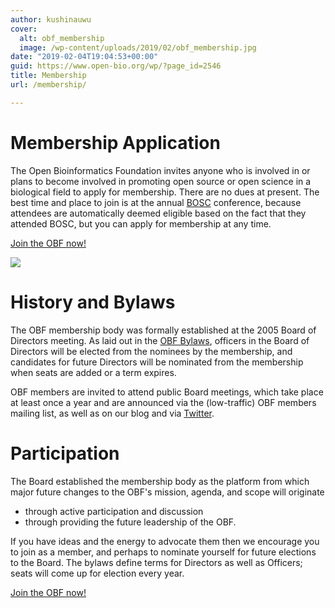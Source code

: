 ```yaml
---
author: kushinauwu
cover:
  alt: obf_membership
  image: /wp-content/uploads/2019/02/obf_membership.jpg
date: "2019-02-04T19:04:53+00:00"
guid: https://www.open-bio.org/wp/?page_id=2546
title: Membership
url: /membership/

---
```

# Membership Application

The Open Bioinformatics Foundation invites anyone who is involved in or plans to become involved in promoting open source or open science in a biological field to apply for membership. There are no dues at present. The best time and place to join is at the annual [BOSC](/events/bosc/) conference, because attendees are automatically deemed eligible based on the fact that they attended BOSC, but you can apply for membership at any time.

[Join the OBF now!](https://docs.google.com/forms/d/e/1FAIpQLSflxafcgc7BOLEgppy3h_yMWCIkV_9lJB3Z0a0Y2cJ63sRK-Q/viewform)

![](/wp/wp-content/uploads/2019/02/obf_membership.jpg)

# History and Bylaws

The OBF membership body was formally established at the 2005 Board of Directors meeting. As laid out in the [OBF Bylaws](https://github.com/OBF/obf-docs/blob/master/OBF%20Bylaws.md), officers in the Board of Directors will be elected from the nominees by the membership, and candidates for future Directors will be nominated from the membership when seats are added or a term expires.

OBF members are invited to attend public Board meetings, which take place at least once a year and are announced via the (low-traffic) OBF members mailing list, as well as on our blog and via [Twitter](https://twitter.com/obf_news).

# Participation

The Board established the membership body as the platform from which major future changes to the OBF's mission, agenda, and scope will originate

- through active participation and discussion
- through providing the future leadership of the OBF.

If you have ideas and the energy to advocate them then we encourage you to join as a member, and perhaps to nominate yourself for future elections to the Board. The bylaws define terms for Directors as well as Officers; seats will come up for election every year.

[Join the OBF now!](https://docs.google.com/forms/d/e/1FAIpQLSflxafcgc7BOLEgppy3h_yMWCIkV_9lJB3Z0a0Y2cJ63sRK-Q/viewform)
